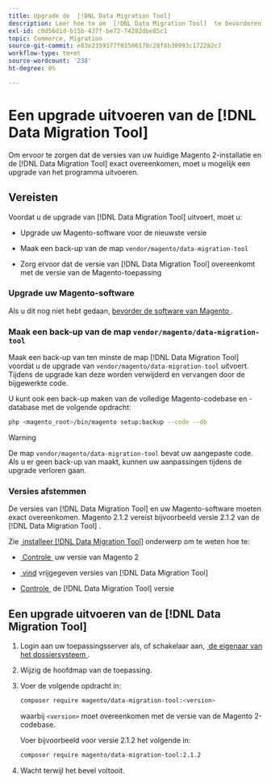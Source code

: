 ```yaml
---
title: Upgrade de  [!DNL Data Migration Tool]
description: Leer hoe te om  [!DNL Data Migration Tool]  te bevorderen om gegevens tussen Magento 1 en Magento 2 over te brengen.
exl-id: c0d56d1d-b15b-437f-be72-74282dbe85c1
topic: Commerce, Migration
source-git-commit: e83e2359377f03506178c28f8b30993c172282c7
workflow-type: tm+mt
source-wordcount: '238'
ht-degree: 0%

---
```


# Een upgrade uitvoeren van de [!DNL Data Migration Tool]

Om ervoor te zorgen dat de versies van uw huidige Magento 2-installatie en de [!DNL Data Migration Tool] exact overeenkomen, moet u mogelijk een upgrade van het programma uitvoeren.

## Vereisten

Voordat u de upgrade van [!DNL Data Migration Tool] uitvoert, moet u:

* Upgrade uw Magento-software voor de nieuwste versie

* Maak een back-up van de map `vendor/magento/data-migration-tool`

* Zorg ervoor dat de versie van [!DNL Data Migration Tool] overeenkomt met de versie van de Magento-toepassing

### Upgrade uw Magento-software

Als u dit nog niet hebt gedaan, [&#x200B; bevorder de software van Magento &#x200B;](../../upgrade/overview.md).

### Maak een back-up van de map `vendor/magento/data-migration-tool`

Maak een back-up van ten minste de map [!DNL Data Migration Tool] voordat u de upgrade van `vendor/magento/data-migration-tool` uitvoert. Tijdens de upgrade kan deze worden verwijderd en vervangen door de bijgewerkte code.

U kunt ook een back-up maken van de volledige Magento-codebase en -database met de volgende opdracht:

```bash
php <magento_root>/bin/magento setup:backup --code --db
```

>[!WARNING]
>
>De map `vendor/magento/data-migration-tool` bevat uw aangepaste code. Als u er geen back-up van maakt, kunnen uw aanpassingen tijdens de upgrade verloren gaan.


### Versies afstemmen

De versies van [!DNL Data Migration Tool] en uw Magento-software moeten exact overeenkomen. Magento 2.1.2 vereist bijvoorbeeld versie 2.1.2 van de [!DNL Data Migration Tool] .

Zie [&#x200B; installeer  [!DNL Data Migration Tool]](install.md) onderwerp om te weten hoe te:

* [&#x200B; Controle &#x200B;](install.md#check-your-version) uw versie van Magento 2

* [&#x200B; vind &#x200B;](install.md#find-released-versions-of-data-migration-tool) vrijgegeven versies van [!DNL Data Migration Tool]

* [&#x200B; Controle &#x200B;](install.md#check-version-of-installed-data-migration-tool) de [!DNL Data Migration Tool] versie

## Een upgrade uitvoeren van de [!DNL Data Migration Tool]

1. Login aan uw toepassingsserver als, of schakelaar aan, [&#x200B; de eigenaar van het dossiersysteem &#x200B;](../../installation/prerequisites/file-system/overview.md).
1. Wijzig de hoofdmap van de toepassing.
1. Voer de volgende opdracht in:

   ```bash
   composer require magento/data-migration-tool:<version>
   ```

   waarbij `<version>` moet overeenkomen met de versie van de Magento 2-codebase.

   Voer bijvoorbeeld voor versie 2.1.2 het volgende in:

   ```bash
   composer require magento/data-migration-tool:2.1.2
   ```

1. Wacht terwijl het bevel voltooit.
